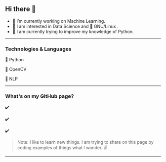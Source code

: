 ## Hi there 👋

- :telescope: I’m currently working on Machine Learning.
- :blue_heart: I am interested in Data Science and :penguin: GNU/Linux .
- :seedling: I am currently trying to improve my knowledge of Python.

----

### Technologies & Languages

:pushpin: Python

:pushpin: OpenCV

:pushpin: NLP

--- 

### What's on my GitHub page?

:heavy_check_mark:

:heavy_check_mark:

:heavy_check_mark:



> Note: I like to learn new things. I am trying to share on this page by coding examples of things what I wonder.  :v:

---

<!--
**senemaktas/senemaktas** is a ✨ _special_ ✨ repository because its `README.md` (this file) appears on your GitHub profile.

